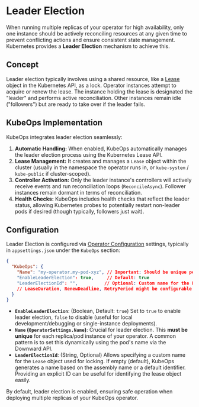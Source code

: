 # Leader Election

When running multiple replicas of your operator for high availability, only one instance should be actively reconciling resources at any given time to prevent conflicting actions and ensure consistent state management. Kubernetes provides a **Leader Election** mechanism to achieve this.

## Concept

Leader election typically involves using a shared resource, like a [Lease](https://kubernetes.io/docs/reference/kubernetes-api/cluster-resources/lease-v1/) object in the Kubernetes API, as a lock. Operator instances attempt to acquire or renew the lease. The instance holding the lease is designated the "leader" and performs active reconciliation. Other instances remain idle ("followers") but are ready to take over if the leader fails.

## KubeOps Implementation

KubeOps integrates leader election seamlessly:

1.  **Automatic Handling:** When enabled, KubeOps automatically manages the leader election process using the Kubernetes Lease API.
2.  **Lease Management:** It creates and manages a `Lease` object within the cluster (usually in the namespace the operator runs in, or `kube-system` / `kube-public` if cluster-scoped).
3.  **Controller Activation:** Only the leader instance's controllers will actively receive events and run reconciliation loops (`ReconcileAsync`). Follower instances remain dormant in terms of reconciliation.
4.  **Health Checks:** KubeOps includes health checks that reflect the leader status, allowing Kubernetes probes to potentially restart non-leader pods if desired (though typically, followers just wait).

## Configuration

Leader Election is configured via [Operator Configuration](./operator-configuration.md) settings, typically in `appsettings.json` under the `KubeOps` section:

```json
{
  "KubeOps": {
    "Name": "my-operator.my-pod-xyz", // Important: Should be unique per instance/pod
    "EnableLeaderElection": true,     // Default: true
    "LeaderElectionId": "",          // Optional: Custom name for the Lease object
    // LeaseDuration, RenewDeadline, RetryPeriod might be configurable in future versions or via underlying client settings.
  }
}
```

*   **`EnableLeaderElection`**: (Boolean, Default: `true`) Set to `true` to enable leader election, `false` to disable (useful for local development/debugging or single-instance deployments).
*   **`Name` (`OperatorSettings.Name`)**: Crucial for leader election. This **must be unique** for each replica/pod instance of your operator. A common pattern is to set this dynamically using the pod's name via the Downward API.
*   **`LeaderElectionId`**: (String, Optional) Allows specifying a custom name for the `Lease` object used for locking. If empty (default), KubeOps generates a name based on the assembly name or a default identifier. Providing an explicit ID can be useful for identifying the lease object easily.

By default, leader election is enabled, ensuring safe operation when deploying multiple replicas of your KubeOps operator.

